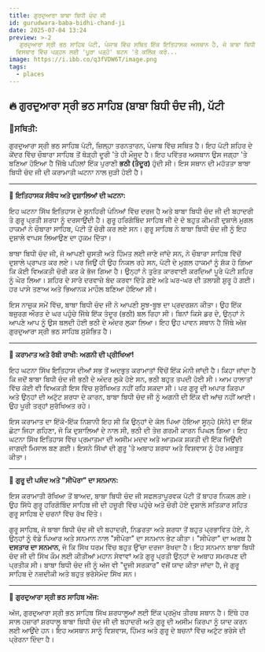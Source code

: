 ```yaml
---
title: ਗੁਰਦੁਆਰਾ ਬਾਬਾ ਬਿਧੀ ਚੰਦ ਜੀ
id: gurudwara-baba-bidhi-chand-ji
date: 2025-07-04 13:24
preview: >-2
   ਗੁਰਦੁਆਰਾ ਸ੍ਰੀ ਭਠ ਸਾਹਿਬ ਪੱਟੀ, ਪੰਜਾਬ ਵਿੱਚ ਸਥਿਤ ਇੱਕ ਇਤਿਹਾਸਕ ਅਸਥਾਨ ਹੈ, ਜੋ ਬਾਬਾ ਬਿਧੀ ਚੰਦ ਜੀ ਦੀ ਕਰਾਮਾਤੀ ਘਟਨਾ ਨਾਲ ਜੁੜਿਆ ਹੋਇਆ ਹੈ। ਗੁਰੂ ਹਰਿਗੋਬਿੰਦ ਸਾਹਿਬ ਜੀ ਦੇ ਚੋਰੀ ਹੋਏ ਦੁਸ਼ਾਲੇ ਵਾਪਸ ਲਿਆਉਣ ਤੋਂ ਬਾਅਦ, ਮੁਗਲ ਹਾਕਮਾਂ ਦੀ ਤਲਾਸ਼ੀ ਦੌਰਾਨ ਬਾਬਾ ਬਿਧੀ ਚੰਦ ਜੀ ਨੇ ਆਪਣੀ ਜਾਨ ਬਚਾਉਣ ਲਈ ਇੱਕ ਬਲਦੀ ਹੋਈ ਭਠੀ (ਤੰਦੂਰ) ਵਿੱਚ ਸ਼ਰਨ ਲਈ ਸੀ। ਹੈਰਾਨੀਜਨਕ ਤੌਰ 'ਤੇ, ਗੁਰੂ ਦੀ ਕਿਰਪਾ ਨਾਲ ਉਹਨਾਂ ਨੂੰ ਅੱਗ ਦੀ ਕੋਈ ਆਂਚ ਨਹੀਂ ਆਈ, ਸਿਵਾਏ ਉਹਨਾਂ ਦੇ ਨਾਲ ਪਏ ਸੋਨੇ ਦੇ ਗਹਿਣੇ ਦੇ ਜੋ ਪਿਘਲ ਗਿਆ ਸੀ। ਇਹ ਘਟਨਾ ਬਾਬਾ ਬਿਧੀ ਚੰਦ ਜੀ ਦੀ ਅਥਾਹ ਸ਼ਰਧਾ ਅਤੇ ਗੁਰੂ ਦੀ ਅਸੀਮ ਸ਼ਕਤੀ ਦਾ ਪ੍ਰਤੀਕ ਹੈ, ਜਿਸ ਤੋਂ ਬਾਅਦ ਗੁਰੂ ਸਾਹਿਬ ਨੇ ਉਹਨਾਂ ਨੂੰ "ਸੀਪੋਰਾ" (ਦਸਤਾਰ ਦਾ ਸਨਮਾਨ) ਭੇਟ ਕੀਤਾ। ਅੱਜ ਇਹ ਸਥਾਨ ਸ਼ਰਧਾਲੂਆਂ ਲਈ ਵਿਸ਼ਵਾਸ ਅਤੇ ਪ੍ਰੇਰਨਾ ਦਾ ਕੇਂਦਰ ਹੈ।\
  ਵਿਸਥਾਰ ਵਿੱਚ ਪੜ੍ਹਨ ਲਈ 'ਪੂਰਾ ਪੜ੍ਹੋ' ਬਟਨ 'ਤੇ ਕਲਿੱਕ ਕਰੋ...
image: https://i.ibb.co/q3fVDW6T/image.png
tags:
  - places
---
```

## 🔥 ਗੁਰਦੁਆਰਾ ਸ੍ਰੀ ਭਠ ਸਾਹਿਬ (ਬਾਬਾ ਬਿਧੀ ਚੰਦ ਜੀ), ਪੱਟੀ

### 📍ਸਥਿਤੀ:

ਗੁਰਦੁਆਰਾ ਸ੍ਰੀ ਭਠ ਸਾਹਿਬ ਪੱਟੀ, ਜ਼ਿਲ੍ਹਾ ਤਰਨਤਾਰਨ, ਪੰਜਾਬ ਵਿੱਚ ਸਥਿਤ ਹੈ। ਇਹ ਪੱਟੀ ਸ਼ਹਿਰ ਦੇ ਕੇਂਦਰ ਵਿੱਚ ਚੌਬਾਰਾ ਸਾਹਿਬ ਤੋਂ ਥੋੜ੍ਹੀ ਦੂਰੀ 'ਤੇ ਹੀ ਮੌਜੂਦ ਹੈ। ਇਹ ਪਵਿੱਤਰ ਅਸਥਾਨ ਉਸ ਜਗ੍ਹਾ 'ਤੇ ਬਣਿਆ ਹੋਇਆ ਹੈ ਜਿੱਥੇ ਪਹਿਲਾਂ ਇੱਕ ਪੁਰਾਣੀ **ਭਠੀ (ਤੰਦੂਰ)** ਹੁੰਦੀ ਸੀ। ਇਸ ਸਥਾਨ ਦੀ ਮਹੱਤਤਾ ਬਾਬਾ ਬਿਧੀ ਚੰਦ ਜੀ ਦੀ ਕਰਾਮਾਤੀ ਘਟਨਾ ਨਾਲ ਜੁੜੀ ਹੋਈ ਹੈ।

- - -

📜 **ਇਤਿਹਾਸਕ ਸੰਬੰਧ ਅਤੇ ਦੁਸ਼ਾਲਿਆਂ ਦੀ ਘਟਨਾ:**

 ਇਹ ਘਟਨਾ ਸਿੱਖ ਇਤਿਹਾਸ ਦੇ ਸੁਨਹਿਰੀ ਪੰਨਿਆਂ ਵਿੱਚ ਦਰਜ ਹੈ ਅਤੇ ਬਾਬਾ ਬਿਧੀ ਚੰਦ ਜੀ ਦੀ ਬਹਾਦਰੀ ਤੇ ਗੁਰੂ ਪ੍ਰਤੀ ਸ਼ਰਧਾ ਨੂੰ ਦਰਸਾਉਂਦੀ ਹੈ। ਗੁਰੂ ਹਰਿਗੋਬਿੰਦ ਸਾਹਿਬ ਜੀ ਦੇ ਦੋ ਬਹੁਤ ਕੀਮਤੀ ਦੁਸ਼ਾਲੇ ਮੁਗਲ ਹਾਕਮਾਂ ਨੇ ਚੌਬਾਰਾ ਸਾਹਿਬ, ਪੱਟੀ ਤੋਂ ਚੋਰੀ ਕਰ ਲਏ ਸਨ। ਗੁਰੂ ਸਾਹਿਬ ਨੇ ਬਾਬਾ ਬਿਧੀ ਚੰਦ ਜੀ ਨੂੰ ਇਹ ਦੁਸ਼ਾਲੇ ਵਾਪਸ ਲਿਆਉਣ ਦਾ ਹੁਕਮ ਦਿੱਤਾ।

ਬਾਬਾ ਬਿਧੀ ਚੰਦ ਜੀ, ਜੋ ਆਪਣੀ ਚੁਸਤੀ ਅਤੇ ਹਿੰਮਤ ਲਈ ਜਾਣੇ ਜਾਂਦੇ ਸਨ, ਨੇ ਚੌਬਾਰਾ ਸਾਹਿਬ ਵਿੱਚੋਂ ਦੁਸ਼ਾਲੇ ਪ੍ਰਾਪਤ ਕਰ ਲਏ। ਪਰ ਜਿਉਂ ਹੀ ਉਹ ਨਿਕਲ ਰਹੇ ਸਨ, ਪੱਟੀ ਦੇ ਮੁਗਲ ਹਾਕਮਾਂ ਨੂੰ ਸ਼ੱਕ ਹੋ ਗਿਆ ਕਿ ਕੋਈ ਵਿਅਕਤੀ ਚੋਰੀ ਕਰ ਕੇ ਭੱਜ ਗਿਆ ਹੈ। ਉਨ੍ਹਾਂ ਨੇ ਤੁਰੰਤ ਕਾਰਵਾਈ ਕਰਦਿਆਂ ਪੂਰੇ ਪੱਟੀ ਸ਼ਹਿਰ ਨੂੰ ਘੇਰ ਲਿਆ। ਸ਼ਹਿਰ ਦੇ ਸਾਰੇ ਦਰਵਾਜ਼ੇ ਬੰਦ ਕਰਵਾ ਦਿੱਤੇ ਗਏ ਅਤੇ ਘਰ-ਘਰ ਦੀ ਤਲਾਸ਼ੀ ਸ਼ੁਰੂ ਹੋ ਗਈ। ਹਰ ਪਾਸੇ ਤਣਾਅ ਅਤੇ ਭਿਆਨਕ ਮਾਹੌਲ ਬਣਿਆ ਹੋਇਆ ਸੀ।

ਇਸ ਨਾਜ਼ੁਕ ਸਮੇਂ ਵਿੱਚ, ਬਾਬਾ ਬਿਧੀ ਚੰਦ ਜੀ ਨੇ ਆਪਣੀ ਸੂਝ-ਬੂਝ ਦਾ ਪ੍ਰਦਰਸ਼ਨ ਕੀਤਾ। ਉਹ ਇੱਕ ਬਜ਼ੁਰਗ ਔਰਤ ਦੇ ਘਰ ਪਹੁੰਚੇ ਜਿੱਥੇ ਇੱਕ ਤੰਦੂਰ (ਭਠੀ) ਬਲ ਰਿਹਾ ਸੀ। ਬਿਨਾਂ ਕਿਸੇ ਡਰ ਦੇ, ਉਨ੍ਹਾਂ ਨੇ ਆਪਣੇ ਆਪ ਨੂੰ ਉਸ ਬਲਦੀ ਹੋਈ ਭਠੀ ਦੇ ਅੰਦਰ ਲੁਕਾ ਲਿਆ। ਇਹ ਉਹ ਪਾਵਨ ਸਥਾਨ ਹੈ ਜਿੱਥੇ ਅੱਜ ਗੁਰਦੁਆਰਾ ਸ੍ਰੀ ਭਠ ਸਾਹਿਬ ਸੁਸ਼ੋਭਿਤ ਹੈ।

- - -

🌟 **ਕਰਾਮਾਤ ਅਤੇ ਰੱਬੀ ਰਾਖੀ: ਅਗਨੀ ਦੀ ਪ੍ਰੀਖਿਆ!** 

ਇਹ ਘਟਨਾ ਸਿੱਖ ਇਤਿਹਾਸ ਦੀਆਂ ਸਭ ਤੋਂ ਅਦਭੁਤ ਕਰਾਮਾਤਾਂ ਵਿੱਚੋਂ ਇੱਕ ਮੰਨੀ ਜਾਂਦੀ ਹੈ। ਕਿਹਾ ਜਾਂਦਾ ਹੈ ਕਿ ਜਦੋਂ ਬਾਬਾ ਬਿਧੀ ਚੰਦ ਜੀ ਭਠੀ ਦੇ ਅੰਦਰ ਲੁਕੇ ਹੋਏ ਸਨ, ਭਠੀ ਬਹੁਤ ਤਪਦੀ ਹੋਈ ਸੀ। ਆਮ ਹਾਲਾਤਾਂ ਵਿੱਚ ਕੋਈ ਵੀ ਵਿਅਕਤੀ ਇਸ ਵਿੱਚ ਸੁਰੱਖਿਅਤ ਨਹੀਂ ਰਹਿ ਸਕਦਾ ਸੀ। ਪਰ ਗੁਰੂ ਦੀ ਅਪਾਰ ਕਿਰਪਾ ਅਤੇ ਉਨ੍ਹਾਂ ਦੀ ਅਟੁੱਟ ਸ਼ਰਧਾ ਦੇ ਕਾਰਨ, ਬਾਬਾ ਬਿਧੀ ਚੰਦ ਜੀ ਨੂੰ ਅਗਨੀ ਦੀ ਇੱਕ ਵੀ ਆਂਚ ਨਹੀਂ ਆਈ। ਉਹ ਪੂਰੀ ਤਰ੍ਹਾਂ ਸੁਰੱਖਿਅਤ ਰਹੇ।

ਇਸ ਕਰਾਮਾਤ ਦਾ ਇੱਕੋ-ਇੱਕ ਨਿਸ਼ਾਨੀ ਇਹ ਸੀ ਕਿ ਉਨ੍ਹਾਂ ਦੇ ਕੋਲ ਪਿਆ ਹੋਇਆ ਸੂਨ੍ਹੇ (ਸੋਨੇ) ਦਾ ਇੱਕ ਛੋਟਾ ਜਿਹਾ ਗਹਿਣਾ, ਜੋ ਕਿ ਦੁਸ਼ਾਲਿਆਂ ਦੇ ਨਾਲ ਸੀ, ਭਠੀ ਦੀ ਤੇਜ਼ ਗਰਮੀ ਕਾਰਨ ਪਿਘਲ ਗਿਆ। ਇਹ ਘਟਨਾ ਸਿੱਖ ਇਤਿਹਾਸ ਵਿੱਚ ਪ੍ਰਮਾਤਮਾ ਦੀ ਅਸੀਮ ਮਦਦ ਅਤੇ ਆਤਮਕ ਸ਼ਕਤੀ ਦੀ ਇੱਕ ਜਿਉਂਦੀ ਜਾਗਦੀ ਮਿਸਾਲ ਬਣ ਗਈ। ਇਸਨੇ ਸਿੱਖਾਂ ਦੀ ਗੁਰੂ 'ਤੇ ਅਥਾਹ ਸ਼ਰਧਾ ਅਤੇ ਵਿਸ਼ਵਾਸ ਨੂੰ ਹੋਰ ਮਜ਼ਬੂਤ ਕੀਤਾ।

- - -

🏅 **ਗੁਰੂ ਦੀ ਪਸੰਦ ਅਤੇ "ਸੀਪੋਰਾ" ਦਾ ਸਨਮਾਨ:** 

ਇਸ ਕਰਾਮਾਤੀ ਰੱਖਿਆ ਤੋਂ ਬਾਅਦ, ਬਾਬਾ ਬਿਧੀ ਚੰਦ ਜੀ ਸਫਲਤਾਪੂਰਵਕ ਪੱਟੀ ਤੋਂ ਬਾਹਰ ਨਿਕਲ ਗਏ। ਉਹ ਸਿੱਧੇ ਗੁਰੂ ਹਰਿਗੋਬਿੰਦ ਸਾਹਿਬ ਜੀ ਦੀ ਹਜ਼ੂਰੀ ਵਿੱਚ ਪਹੁੰਚੇ ਅਤੇ ਚੋਰੀ ਹੋਏ ਦੁਸ਼ਾਲੇ ਸਤਿਕਾਰ ਸਹਿਤ ਗੁਰੂ ਸਾਹਿਬ ਦੇ ਚਰਨਾਂ ਵਿੱਚ ਰੱਖ ਦਿੱਤੇ।

ਗੁਰੂ ਸਾਹਿਬ, ਜੋ ਬਾਬਾ ਬਿਧੀ ਚੰਦ ਜੀ ਦੀ ਬਹਾਦਰੀ, ਨਿਡਰਤਾ ਅਤੇ ਸ਼ਰਧਾ ਤੋਂ ਬਹੁਤ ਪ੍ਰਭਾਵਿਤ ਹੋਏ, ਨੇ ਉਨ੍ਹਾਂ ਨੂੰ ਵੱਡੇ ਪਿਆਰ ਅਤੇ ਸਨਮਾਨ ਨਾਲ "ਸੀਪੋਰਾ" ਦਾ ਸਨਮਾਨ ਭੇਟ ਕੀਤਾ। "ਸੀਪੋਰਾ" ਦਾ ਅਰਥ ਹੈ **ਦਸਤਾਰ ਦਾ ਸਨਮਾਨ**, ਜੋ ਕਿ ਸਿੱਖ ਧਰਮ ਵਿੱਚ ਬਹੁਤ ਉੱਚਾ ਦਰਜਾ ਰੱਖਦਾ ਹੈ। ਇਹ ਸਨਮਾਨ ਬਾਬਾ ਬਿਧੀ ਚੰਦ ਜੀ ਦੀ ਸਿੱਖ ਕੌਮ ਲਈ ਕੀਤੀਆਂ ਮਹਾਨ ਸੇਵਾਵਾਂ ਅਤੇ ਗੁਰੂ ਪ੍ਰਤੀ ਉਨ੍ਹਾਂ ਦੇ ਅਥਾਹ ਸਮਰਪਣ ਦੀ ਪ੍ਰਤੀਕ ਸੀ। ਬਾਬਾ ਬਿਧੀ ਚੰਦ ਜੀ ਨੂੰ ਅੱਜ ਵੀ "ਦੂਜੀ ਸਰਕਾਰ" ਵਜੋਂ ਯਾਦ ਕੀਤਾ ਜਾਂਦਾ ਹੈ, ਜੋ ਗੁਰੂ ਸਾਹਿਬ ਦੇ ਨਜ਼ਦੀਕੀ ਅਤੇ ਬਹੁਤ ਭਰੋਸੇਮੰਦ ਸਿੱਖ ਸਨ।

- - -

🙏 **ਗੁਰਦੁਆਰਾ ਸ੍ਰੀ ਭਠ ਸਾਹਿਬ ਅੱਜ:** 

ਅੱਜ, ਗੁਰਦੁਆਰਾ ਸ੍ਰੀ ਭਠ ਸਾਹਿਬ ਸਿੱਖ ਸ਼ਰਧਾਲੂਆਂ ਲਈ ਇੱਕ ਪ੍ਰਮੁੱਖ ਤੀਰਥ ਸਥਾਨ ਹੈ। ਇੱਥੇ ਹਰ ਸਾਲ ਹਜ਼ਾਰਾਂ ਸ਼ਰਧਾਲੂ ਬਾਬਾ ਬਿਧੀ ਚੰਦ ਜੀ ਦੀ ਬਹਾਦਰੀ ਅਤੇ ਗੁਰੂ ਦੀ ਅਸੀਮ ਕਿਰਪਾ ਨੂੰ ਯਾਦ ਕਰਨ ਲਈ ਆਉਂਦੇ ਹਨ। ਇਹ ਅਸਥਾਨ ਸਾਨੂੰ ਵਿਸ਼ਵਾਸ, ਹਿੰਮਤ ਅਤੇ ਗੁਰੂ ਦੇ ਬਚਨਾਂ ਵਿੱਚ ਅਟੁੱਟ ਭਰੋਸੇ ਦੀ ਪ੍ਰੇਰਨਾ ਦਿੰਦਾ ਹੈ।

<!--EndFragment-->